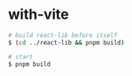 # with-vite

```bash
# build react-lib before itself
$ (cd ../react-lib && pnpm build)

# start
$ pnpm build
```

